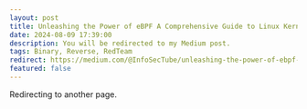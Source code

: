 ```yaml
---
layout: post
title: Unleashing the Power of eBPF A Comprehensive Guide to Linux Kernel Observability and Security
date: 2024-08-09 17:39:00
description: You will be redirected to my Medium post.
tags: Binary, Reverse, RedTeam
redirect: https://medium.com/@InfoSecTube/unleashing-the-power-of-ebpf-a-comprehensive-guide-to-linux-kernel-observability-and-security-9356d43078ee
featured: false
---
```


Redirecting to another page.
